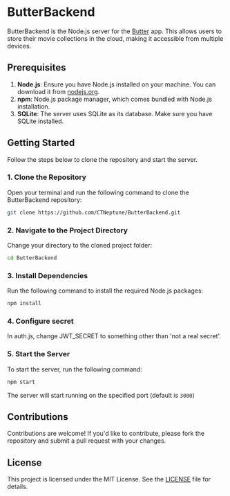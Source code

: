 # ButterBackend

ButterBackend is the Node.js server for the [Butter](https://github.com/CTNeptune/ButterApp/) app. This allows users to store their movie collections in the cloud, making it accessible from multiple devices.

## Prerequisites

1. **Node.js**: Ensure you have Node.js installed on your machine. You can download it from [nodejs.org](https://nodejs.org/).
2. **npm**: Node.js package manager, which comes bundled with Node.js installation.
3. **SQLite**: The server uses SQLite as its database. Make sure you have SQLite installed.

## Getting Started

Follow the steps below to clone the repository and start the server.

### 1. Clone the Repository

Open your terminal and run the following command to clone the ButterBackend repository:

```bash
git clone https://github.com/CTNeptune/ButterBackend.git
```

### 2. Navigate to the Project Directory

Change your directory to the cloned project folder:

```bash
cd ButterBackend
```

### 3. Install Dependencies

Run the following command to install the required Node.js packages:

```bash
npm install
```

### 4. Configure secret
In auth.js, change JWT_SECRET to something other than 'not a real secret'.

### 5. Start the Server

To start the server, run the following command:

```bash
npm start
```

The server will start running on the specified port (default is `3000`)

## Contributions
Contributions are welcome! If you'd like to contribute, please fork the repository and submit a pull request with your changes.

## License
This project is licensed under the MIT License. See the [LICENSE](LICENSE) file for details.
